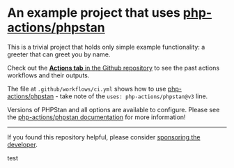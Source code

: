 An example project that uses [php-actions/phpstan][action-link]
===

This is a trivial project that holds only simple example functionality: a greeter that can greet you by name.

Check out the [**Actions tab** in the Github repository][actions-tab] to see the past actions workflows and their outputs.

The file at `.github/workflows/ci.yml` shows how to use [php-actions/phpstan][action-link] - take note of the `uses: php-actions/phpstan@v3` line.

Versions of PHPStan and all options are available to configure. Please see the [php-actions/phpstan documentation][action-link] for more information!

*** 

If you found this repository helpful, please consider [sponsoring the developer][sponsor].

[action-link]: https://github.com/php-actions/phpstan
[actions-tab]: https://github.com/php-actions/example-phpstan/actions
[sponsor]: https://github.com/sponsors/g105b

test
